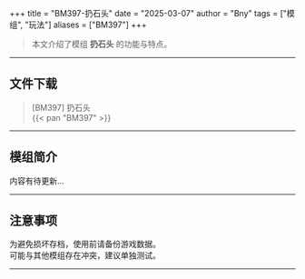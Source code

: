 +++
title = "BM397-扔石头"
date = "2025-03-07"
author = "Bny"
tags = ["模组", "玩法"]
aliases = ["BM397"]
+++

> 本文介绍了模组 **扔石头** 的功能与特点。

---

## 文件下载

> [BM397] 扔石头  
{{< pan "BM397" >}}  

---

## 模组简介

>  
内容有待更新...  

---

## 注意事项

>  
为避免损坏存档，使用前请备份游戏数据。  
可能与其他模组存在冲突，建议单独测试。  

---

